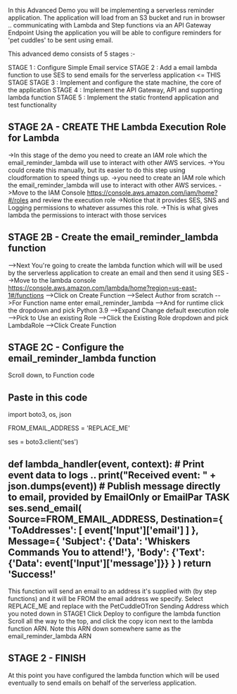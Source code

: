 In this Advanced Demo you will be implementing a serverless reminder application. The application will load from an S3 bucket and run in browser .. communicating with Lambda and Step functions via an API Gateway Endpoint Using the application you will be able to configure reminders for 'pet cuddles' to be sent using email.

This advanced demo consists of 5 stages :-

STAGE 1 : Configure Simple Email service
STAGE 2 : Add a email lambda function to use SES to send emails for the serverless application <= THIS STAGE
STAGE 3 : Implement and configure the state machine, the core of the application
STAGE 4 : Implement the API Gateway, API and supporting lambda function
STAGE 5 : Implement the static frontend application and test functionality


STAGE 2A - CREATE THE Lambda Execution Role for Lambda
----------------------------------------------------------------------
->In this stage of the demo you need to create an IAM role which the email_reminder_lambda will use to interact with other AWS services.
->You could create this manually, but its easier to do this step using cloudformation to speed things up.
->you need to create an IAM role which the email_reminder_lambda will use to interact with other AWS services.
->Move to the IAM Console https://console.aws.amazon.com/iam/home?#/roles and review the execution role
->Notice that it provides SES, SNS and Logging permissions to whatever assumes this role.
->This is what gives lambda the permissions to interact with those services

STAGE 2B - Create the email_reminder_lambda function
---------------------------------------------------------------------
-->Next You're going to create the lambda function which will will be used by the serverless application to create an email and then send it using SES
-->Move to the lambda console https://console.aws.amazon.com/lambda/home?region=us-east-1#/functions
-->Click on Create Function
-->Select Author from scratch
-->For Function name enter email_reminder_lambda
-->And for runtime click the dropdown and pick Python 3.9
-->Expand Change default execution role
-->Pick to Use an existing Role
-->Click the Existing Role dropdown and pick LambdaRole 
-->Click Create Function

STAGE 2C - Configure the email_reminder_lambda function
-------------------------------------------------------------------------
Scroll down, to Function code

Paste in this code
----------------------------------------------------------------------------------------------------------------------------------
import boto3, os, json

FROM_EMAIL_ADDRESS = 'REPLACE_ME'

ses = boto3.client('ses')

def lambda_handler(event, context):
    # Print event data to logs .. 
    print("Received event: " + json.dumps(event))
    # Publish message directly to email, provided by EmailOnly or EmailPar TASK
    ses.send_email( Source=FROM_EMAIL_ADDRESS,
        Destination={ 'ToAddresses': [ event['Input']['email'] ] }, 
        Message={ 'Subject': {'Data': 'Whiskers Commands You to attend!'},
            'Body': {'Text': {'Data': event['Input']['message']}}
        }
    )
    return 'Success!'
---------------------------------------------------------------------------------------------------------------------------------
This function will send an email to an address it's supplied with (by step functions) and it will be FROM the email address we specify.
Select REPLACE_ME and replace with the PetCuddleOTron Sending Address which you noted down in STAGE1
Click Deploy to configure the lambda function
Scroll all the way to the top, and click the copy icon next to the lambda function ARN.
Note this ARN down somewhere same as the email_reminder_lambda ARN

STAGE 2 - FINISH
----------------------------------------------
At this point you have configured the lambda function which will be used eventually to send emails on behalf of the serverless application.

